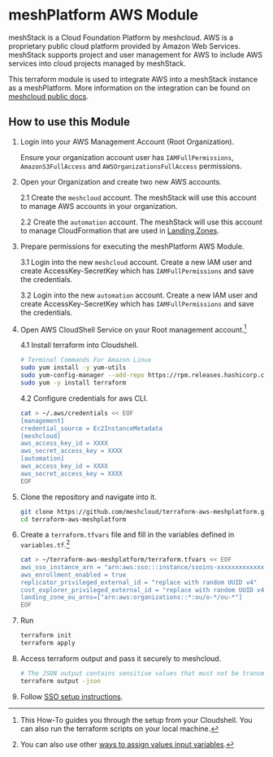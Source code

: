 # meshPlatform AWS Module

meshStack is a Cloud Foundation Platform by meshcloud. AWS is a proprietary public cloud platform provided by Amazon Web Services. meshStack supports project and user management for AWS to include AWS services into cloud projects managed by meshStack.

This terraform module is used to integrate AWS into a meshStack instance as a meshPlatform. More information on the integration can be found on [meshcloud public docs](https://docs.meshcloud.io/docs/meshstack.aws.index.html).

## How to use this Module

1. Login into your AWS Management Account (Root Organization).

    Ensure your organization account user has `IAMFullPermissions`,  `AmazonS3FullAccess` and `AWSOrganizationsFullAccess` permissions.

2. Open your Organization and create two new AWS accounts.

    2.1 Create the `meshcloud` account. The meshStack will use this account to manage AWS accounts in your organization.

    2.2 Create the `automation` account. The meshStack will use this account to manage CloudFormation that are used in [Landing Zones](https://docs.meshcloud.io/docs/meshcloud.landing-zones.html).

3. Prepare permissions for executing the meshPlatform AWS Module.

    3.1 Login into the new `meshcloud` account. Create a new IAM user and create AccessKey-SecretKey which has `IAMFullPermissions` and save the credentials.

    3.2 Login into the new `automation` account. Create a new IAM user and create AccessKey-SecretKey which has `IAMFullPermissions` and save the credentials.

4. Open AWS CloudShell Service on your Root management account.[^1]

    4.1 Install terraform into Cloudshell.

    ```sh
    # Terminal Commands For Amazon Linux
    sudo yum install -y yum-utils
    sudo yum-config-manager --add-repo https://rpm.releases.hashicorp.com/AmazonLinux/hashicorp.repo
    sudo yum -y install terraform
    ```

    4.2 Configure credentials for aws CLI.

    ```sh
    cat > ~/.aws/credentials << EOF
    [management]
    credential_source = Ec2InstanceMetadata
    [meshcloud]
    aws_access_key_id = XXXX
    aws_secret_access_key = XXXX
    [automation]
    aws_access_key_id = XXXX
    aws_secret_access_key = XXXX
    EOF
    ```

5. Clone the repository and navigate into it.

    ```sh
    git clone https://github.com/meshcloud/terraform-aws-meshplatform.git
    cd terraform-aws-meshplatform
    ```

6. Create a `terraform.tfvars` file and fill in the variables defined in `variables.tf`.[^2]

    ```sh
    cat > ~/terraform-aws-meshplatform/terraform.tfvars << EOF
    aws_sso_instance_arn = "arn:aws:sso:::instance/ssoins-xxxxxxxxxxxxxxx"
    aws_enrollment_enabled = true
    replicator_privileged_external_id = "replace with random UUID v4"
    cost_explorer_privileged_external_id = "replace with random UUID v4"
    landing_zone_ou_arns=["arn:aws:organizations::*:ou/o-*/ou-*"]
    EOF
    ```

7. Run

    ```sh
    terraform init
    terraform apply
    ```

8. Access terraform output and pass it securely to meshcloud.

    ```sh
    # The JSON output contains sensitive values that must not be transmitted to meshcloud in plain text.
    terraform output -json
    ```

9. Follow [SSO setup instructions](https://docs.meshcloud.io/docs/meshstack.aws.sso-setup.html).

[^1]: This How-To guides you through the setup from your Cloudshell. You can also run the terraform scripts on your local machine.
[^2]: You can also use other [ways to assign values input variables](https://www.terraform.io/language/values/variables#assigning-values-to-root-module-variables).
